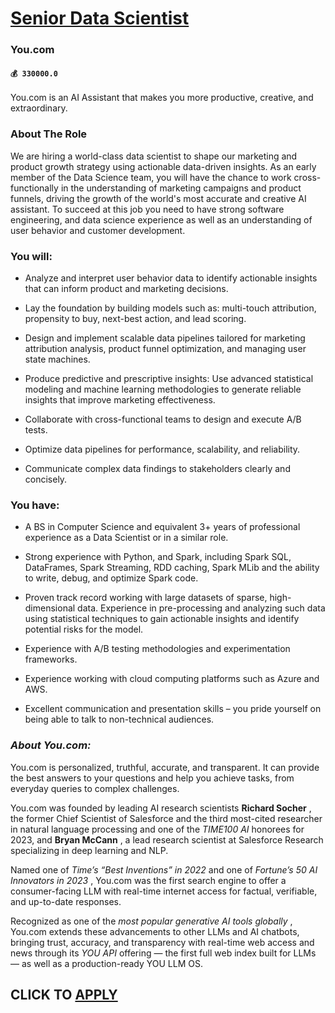 # [Senior Data Scientist](https://www.remotewlb.com/apply/senior-data-scientist-70006)  
### You.com  
#### `💰 330000.0`  

You.com is an AI Assistant that makes you more productive, creative, and extraordinary.

### About The Role

We are hiring a world-class data scientist to shape our marketing and product growth strategy using actionable data-driven insights. As an early member of the Data Science team, you will have the chance to work cross-functionally in the understanding of marketing campaigns and product funnels, driving the growth of the world's most accurate and creative AI assistant. To succeed at this job you need to have strong software engineering, and data science experience as well as an understanding of user behavior and customer development.

### You will:

  * Analyze and interpret user behavior data to identify actionable insights that can inform product and marketing decisions.

  * Lay the foundation by building models such as: multi-touch attribution, propensity to buy, next-best action, and lead scoring.

  * Design and implement scalable data pipelines tailored for marketing attribution analysis, product funnel optimization, and managing user state machines.

  * Produce predictive and prescriptive insights: Use advanced statistical modeling and machine learning methodologies to generate reliable insights that improve marketing effectiveness.

  * Collaborate with cross-functional teams to design and execute A/B tests.

  * Optimize data pipelines for performance, scalability, and reliability.

  * Communicate complex data findings to stakeholders clearly and concisely.

### You have:

  * A BS in Computer Science and equivalent 3+ years of professional experience as a Data Scientist or in a similar role.

  * Strong experience with Python, and Spark, including Spark SQL, DataFrames, Spark Streaming, RDD caching, Spark MLib and the ability to write, debug, and optimize Spark code.

  * Proven track record working with large datasets of sparse, high-dimensional data. Experience in pre-processing and analyzing such data using statistical techniques to gain actionable insights and identify potential risks for the model.

  * Experience with A/B testing methodologies and experimentation frameworks.

  * Experience working with cloud computing platforms such as Azure and AWS.

  * Excellent communication and presentation skills – you pride yourself on being able to talk to non-technical audiences.

###  _About You.com:_

You.com is personalized, truthful, accurate, and transparent. It can provide the best answers to your questions and help you achieve tasks, from everyday queries to complex challenges.

You.com was founded by leading AI research scientists **Richard Socher** , the former Chief Scientist of Salesforce and the third most-cited researcher in natural language processing and one of the _TIME100 AI_ honorees for 2023, and **Bryan McCann** , a lead research scientist at Salesforce Research specializing in deep learning and NLP.

Named one of _Time’s “Best Inventions” in 2022_ and one of _Fortune’s 50 AI Innovators in 2023_ , You.com was the first search engine to offer a consumer-facing LLM with real-time internet access for factual, verifiable, and up-to-date responses.

Recognized as one of the _most popular generative AI tools globally_ , You.com extends these advancements to other LLMs and AI chatbots, bringing trust, accuracy, and transparency with real-time web access and news through its _YOU API_ offering — the first full web index built for LLMs — as well as a production-ready YOU LLM OS.

  
## CLICK TO [APPLY](https://www.remotewlb.com/apply/senior-data-scientist-70006)

